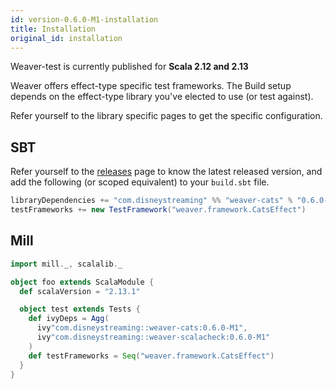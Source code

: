 ```yaml
---
id: version-0.6.0-M1-installation
title: Installation
original_id: installation
---
```


Weaver-test is currently published for **Scala 2.12 and 2.13**

Weaver offers effect-type specific test frameworks. The Build setup depends on
the effect-type library you've elected to use (or test against).

Refer yourself to the library specific pages to get the specific configuration.

## SBT

Refer yourself to the [releases](https://github.com/disneystreaming/weaver-test/releases) page to know the latest released version, and add the following (or scoped equivalent) to your `build.sbt` file.

```scala
libraryDependencies += "com.disneystreaming" %% "weaver-cats" % "0.6.0-M1" % Test
testFrameworks += new TestFramework("weaver.framework.CatsEffect")
```

## Mill

```scala
import mill._, scalalib._

object foo extends ScalaModule {
  def scalaVersion = "2.13.1"

  object test extends Tests {
    def ivyDeps = Agg(
      ivy"com.disneystreaming::weaver-cats:0.6.0-M1",
      ivy"com.disneystreaming::weaver-scalacheck:0.6.0-M1"
    )
    def testFrameworks = Seq("weaver.framework.CatsEffect")
  }
}
```
